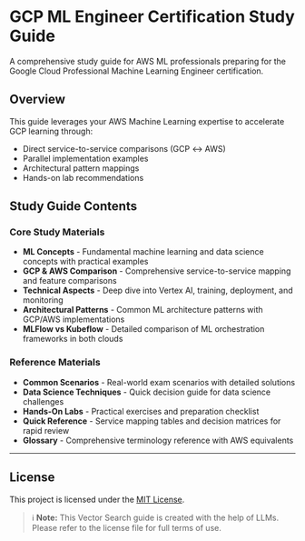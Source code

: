 # GCP ML Engineer Certification Study Guide

A comprehensive study guide for AWS ML professionals preparing for the Google Cloud Professional Machine Learning Engineer certification.

## Overview

This guide leverages your AWS Machine Learning expertise to accelerate GCP learning through:

- Direct service-to-service comparisons (GCP ↔ AWS)
- Parallel implementation examples
- Architectural pattern mappings
- Hands-on lab recommendations

## Study Guide Contents

### Core Study Materials

- **ML Concepts** - Fundamental machine learning and data science concepts with practical examples
- **GCP & AWS Comparison** - Comprehensive service-to-service mapping and feature comparisons
- **Technical Aspects** - Deep dive into Vertex AI, training, deployment, and monitoring
- **Architectural Patterns** - Common ML architecture patterns with GCP/AWS implementations
- **MLFlow vs Kubeflow** - Detailed comparison of ML orchestration frameworks in both clouds

### Reference Materials

- **Common Scenarios** - Real-world exam scenarios with detailed solutions
- **Data Science Techniques** - Quick decision guide for data science challenges
- **Hands-On Labs** - Practical exercises and preparation checklist
- **Quick Reference** - Service mapping tables and decision matrices for rapid review
- **Glossary** - Comprehensive terminology reference with AWS equivalents

---
## License  
This project is licensed under the [MIT License](./LICENSE.md).

> ℹ️ **Note:** This Vector Search guide is created with the help of LLMs.
> Please refer to the license file for full terms of use.